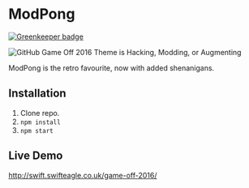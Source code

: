 # ModPong

[![Greenkeeper badge](https://badges.greenkeeper.io/CheshireSwift/ModPong.svg)](https://greenkeeper.io/)

![GitHub Game Off 2016 Theme is Hacking, Modding, or Augmenting](https://cloud.githubusercontent.com/assets/121322/19498019/d8827370-9543-11e6-82d8-6da822b6147b.png)

ModPong is the retro favourite, now with added shenanigans.

## Installation

1. Clone repo.
2. `npm install`
3. `npm start`

## Live Demo

http://swift.swifteagle.co.uk/game-off-2016/
